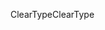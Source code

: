 <span data-ttu-id="fed73-101">ClearType</span><span class="sxs-lookup"><span data-stu-id="fed73-101">ClearType</span></span>